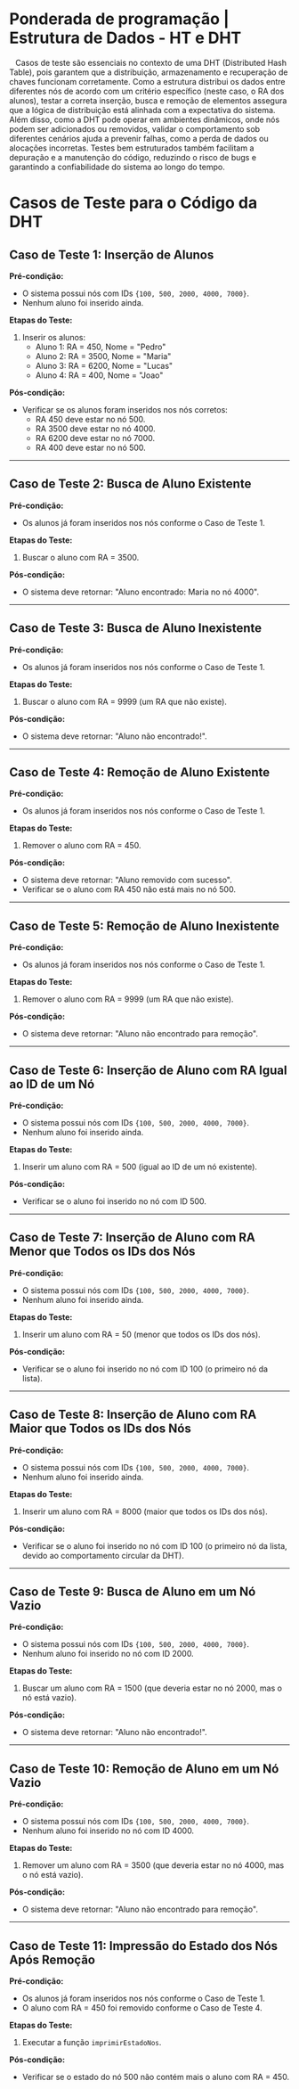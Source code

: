 # Ponderada de programação | Estrutura de Dados - HT e DHT

&ensp; Casos de teste são essenciais no contexto de uma DHT (Distributed Hash Table), pois garantem que a distribuição, armazenamento e recuperação de chaves funcionam corretamente. Como a estrutura distribui os dados entre diferentes nós de acordo com um critério específico (neste caso, o RA dos alunos), testar a correta inserção, busca e remoção de elementos assegura que a lógica de distribuição está alinhada com a expectativa do sistema. Além disso, como a DHT pode operar em ambientes dinâmicos, onde nós podem ser adicionados ou removidos, validar o comportamento sob diferentes cenários ajuda a prevenir falhas, como a perda de dados ou alocações incorretas. Testes bem estruturados também facilitam a depuração e a manutenção do código, reduzindo o risco de bugs e garantindo a confiabilidade do sistema ao longo do tempo.

# Casos de Teste para o Código da DHT

## Caso de Teste 1: Inserção de Alunos
**Pré-condição:**
- O sistema possui nós com IDs `{100, 500, 2000, 4000, 7000}`.
- Nenhum aluno foi inserido ainda.

**Etapas do Teste:**
1. Inserir os alunos:
   - Aluno 1: RA = 450, Nome = "Pedro"
   - Aluno 2: RA = 3500, Nome = "Maria"
   - Aluno 3: RA = 6200, Nome = "Lucas"
   - Aluno 4: RA = 400, Nome = "Joao"

**Pós-condição:**
- Verificar se os alunos foram inseridos nos nós corretos:
  - RA 450 deve estar no nó 500.
  - RA 3500 deve estar no nó 4000.
  - RA 6200 deve estar no nó 7000.
  - RA 400 deve estar no nó 500.

---

## Caso de Teste 2: Busca de Aluno Existente
**Pré-condição:**
- Os alunos já foram inseridos nos nós conforme o Caso de Teste 1.

**Etapas do Teste:**
1. Buscar o aluno com RA = 3500.

**Pós-condição:**
- O sistema deve retornar: "Aluno encontrado: Maria no nó 4000".

---

## Caso de Teste 3: Busca de Aluno Inexistente
**Pré-condição:**
- Os alunos já foram inseridos nos nós conforme o Caso de Teste 1.

**Etapas do Teste:**
1. Buscar o aluno com RA = 9999 (um RA que não existe).

**Pós-condição:**
- O sistema deve retornar: "Aluno não encontrado!".

---

## Caso de Teste 4: Remoção de Aluno Existente
**Pré-condição:**
- Os alunos já foram inseridos nos nós conforme o Caso de Teste 1.

**Etapas do Teste:**
1. Remover o aluno com RA = 450.

**Pós-condição:**
- O sistema deve retornar: "Aluno removido com sucesso".
- Verificar se o aluno com RA 450 não está mais no nó 500.

---

## Caso de Teste 5: Remoção de Aluno Inexistente
**Pré-condição:**
- Os alunos já foram inseridos nos nós conforme o Caso de Teste 1.

**Etapas do Teste:**
1. Remover o aluno com RA = 9999 (um RA que não existe).

**Pós-condição:**
- O sistema deve retornar: "Aluno não encontrado para remoção".

---

## Caso de Teste 6: Inserção de Aluno com RA Igual ao ID de um Nó
**Pré-condição:**
- O sistema possui nós com IDs `{100, 500, 2000, 4000, 7000}`.
- Nenhum aluno foi inserido ainda.

**Etapas do Teste:**
1. Inserir um aluno com RA = 500 (igual ao ID de um nó existente).

**Pós-condição:**
- Verificar se o aluno foi inserido no nó com ID 500.

---

## Caso de Teste 7: Inserção de Aluno com RA Menor que Todos os IDs dos Nós
**Pré-condição:**
- O sistema possui nós com IDs `{100, 500, 2000, 4000, 7000}`.
- Nenhum aluno foi inserido ainda.

**Etapas do Teste:**
1. Inserir um aluno com RA = 50 (menor que todos os IDs dos nós).

**Pós-condição:**
- Verificar se o aluno foi inserido no nó com ID 100 (o primeiro nó da lista).

---

## Caso de Teste 8: Inserção de Aluno com RA Maior que Todos os IDs dos Nós
**Pré-condição:**
- O sistema possui nós com IDs `{100, 500, 2000, 4000, 7000}`.
- Nenhum aluno foi inserido ainda.

**Etapas do Teste:**
1. Inserir um aluno com RA = 8000 (maior que todos os IDs dos nós).

**Pós-condição:**
- Verificar se o aluno foi inserido no nó com ID 100 (o primeiro nó da lista, devido ao comportamento circular da DHT).

---

## Caso de Teste 9: Busca de Aluno em um Nó Vazio
**Pré-condição:**
- O sistema possui nós com IDs `{100, 500, 2000, 4000, 7000}`.
- Nenhum aluno foi inserido no nó com ID 2000.

**Etapas do Teste:**
1. Buscar um aluno com RA = 1500 (que deveria estar no nó 2000, mas o nó está vazio).

**Pós-condição:**
- O sistema deve retornar: "Aluno não encontrado!".

---

## Caso de Teste 10: Remoção de Aluno em um Nó Vazio
**Pré-condição:**
- O sistema possui nós com IDs `{100, 500, 2000, 4000, 7000}`.
- Nenhum aluno foi inserido no nó com ID 4000.

**Etapas do Teste:**
1. Remover um aluno com RA = 3500 (que deveria estar no nó 4000, mas o nó está vazio).

**Pós-condição:**
- O sistema deve retornar: "Aluno não encontrado para remoção".

---

## Caso de Teste 11: Impressão do Estado dos Nós Após Remoção
**Pré-condição:**
- Os alunos já foram inseridos nos nós conforme o Caso de Teste 1.
- O aluno com RA = 450 foi removido conforme o Caso de Teste 4.

**Etapas do Teste:**
1. Executar a função `imprimirEstadoNos`.

**Pós-condição:**
- Verificar se o estado do nó 500 não contém mais o aluno com RA = 450.